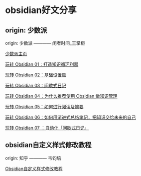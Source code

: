 # obsidian好文分享

## origin: 少数派
origin: 少数派 ———— 闲者时间_王掌柜

[少数派主页](https://sspai.com/u/5b3wva6y/posts) 

[玩转 Obsidian 01：打造知识循环利器](https://sspai.com/post/62414)

[玩转 Obsidian 02：基础设置篇](https://sspai.com/post/63481)

[玩转 Obsidian 03：间歇式日记](https://sspai.com/post/63674)

[玩转 Obsidian 04：为什么推荐使用 Obsidian 做知识管理](https://sspai.com/u/5b3wva6y/posts)

[玩转 Obsidian 05：如何进行阅读及摘要](https://sspai.com/post/68492)

[玩转 Obsidian 06：如何用渐进式总结笔记，把知识交给未来的自己](https://sspai.com/post/69025)

[玩转 Obsidian 07 ：自动化「间歇式日记」](https://sspai.com/post/69982)


## obsidian自定义样式修改教程
origin: 知乎 ———— 韦钧培

[Obsidian自定义样式修改教程](https://zhuanlan.zhihu.com/p/373888121)
